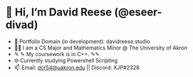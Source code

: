 # 👋 Hi, I’m David Reese (@eseer-divad)
- 👀 Portfolio Domain (in development): davidreese.studio
- 🧑‍🎓 I am a CS Major and Mathematics Minor @ The University of Akron
- ✎ ✎ My coursework is in C++. ✎✎
- 🌐 Currently studying Powershell Scripting
- 📫 Email: dcr54@uakron.edu || Discord: XJP#2328
<!---
eseer-divad/eseer-divad is a ✨ special ✨ repository because its `README.md` (this file) appears on your GitHub profile.
You can click the Preview link to take a look at your changes.
--->
